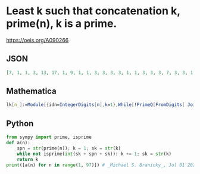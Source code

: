 # Least k such that concatenation k, prime\(n\), k is a prime\.
https://oeis.org/A090266
## JSON
```JSON
[7, 1, 1, 3, 13, 17, 1, 9, 1, 1, 3, 3, 3, 3, 1, 1, 3, 3, 3, 7, 3, 3, 1, 57, 17, 3, 3, 1, 9, 1, 33, 1, 19, 3, 1, 3, 3, 9, 57, 1, 3, 21, 7, 9, 1, 21, 9, 3, 7, 21, 7, 1, 3, 1, 3, 3, 3, 3, 9, 7, 3, 3, 3, 3, 9, 1, 9, 41, 7, 3, 3, 1, 29, 9, 11, 1, 3, 9, 1, 9, 7, 3, 3, 17, 9, 1, 31, 17, 3, 17, 3, 7, 27, 3, 9, 1]
```
## Mathematica
```Mathematica
lk[n_]:=Module[{idn=IntegerDigits[n],k=1},While[!PrimeQ[FromDigits[ Join[ IntegerDigits[k],idn, IntegerDigits[k]]]],k=k+2];k]; Table[lk[i],{i, Prime[ Range[100]]}] (* _Harvey P. Dale_, Apr 26 2015 *)
```
## Python
```Python
from sympy import prime, isprime
def a(n):
    spn = str(prime(n)); k = 1; sk = str(k)
    while not isprime(int(sk + spn + sk)): k += 1; sk = str(k)
    return k
print([a(n) for n in range(1, 97)]) # _Michael S. Branicky_, Jul 01 2021
```
